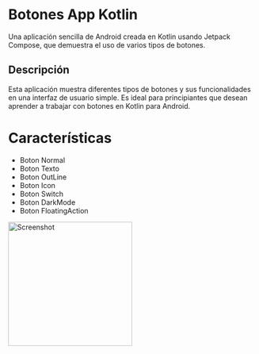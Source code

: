 # Botones App Kotlin
Una aplicación sencilla de Android creada en Kotlin usando Jetpack Compose, que demuestra el uso de varios tipos de botones.
## Descripción
Esta aplicación muestra diferentes tipos de botones y sus funcionalidades en una interfaz de usuario simple. Es ideal para principiantes que desean aprender a trabajar con botones en Kotlin para Android.

# Características
- Boton Normal
- Boton Texto
- Boton OutLine
- Boton Icon
- Boton Switch
- Boton DarkMode
- Boton FloatingAction


<img src="https://github.com/user-attachments/assets/8a09e04e-76e9-4207-a43d-5a38ef40472c" alt="Screenshot" width="250"/>
